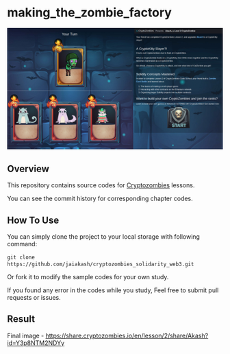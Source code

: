 # making_the_zombie_factory

![CryptoZombies](./completed.png)

## Overview

This repository contains source codes for [Cryptozombies](https://cryptozombies.io/en/) lessons.

You can see the commit history for corresponding chapter codes.

## How To Use
You can simply clone the project to your local storage with following command:

```
git clone https://github.com/jaiakash/cryptozombies_solidarity_web3.git
```

Or fork it to modify the sample codes for your own study.

If you found any error in the codes while you study, Feel free to submit pull requests or issues.

## Result 
Final image - https://share.cryptozombies.io/en/lesson/2/share/Akash?id=Y3p8NTM2NDYy
